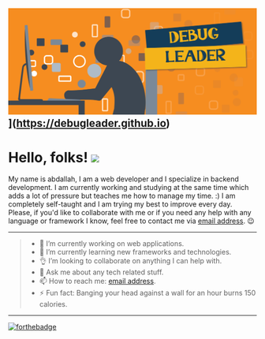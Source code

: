 [![picture](https://github.com/debugleader/debugleader/blob/master/work.png)](https://debugleader.github.io)](https://debugleader.github.io)
------
Hello, folks! <img src="https://raw.githubusercontent.com/MartinHeinz/MartinHeinz/master/wave.gif" width="30px">
======
My name is abdallah, I am a web developer and I specialize in backend development. I am currently working and studying at the same time which adds a lot of pressure but teaches me how to manage my time. :) I am completely self-taught and I am trying my best to improve every day. Please, if you'd like to collaborate with me or if you need any help with any language or framework I know, feel free to contact me via [email address](mailto:alkhassakyabdallah@gmail.com). :wink:

---
> - 🔭 I’m currently working on web applications.
>- 🌱 I’m currently learning new frameworks and technologies.
>- :ok_hand: I’m looking to collaborate on anything I can help with.
>- 💬 Ask me about any tech related stuff.
>- 📫 How to reach me: [email address](mailto:alkhassakyabdallah@gmail.com).
>- ⚡ Fun fact: Banging your head against a wall for an hour burns 150 calories.
---
[![forthebadge](https://forthebadge.com/images/badges/built-by-developers.svg)](https://debugleader.github.io)
